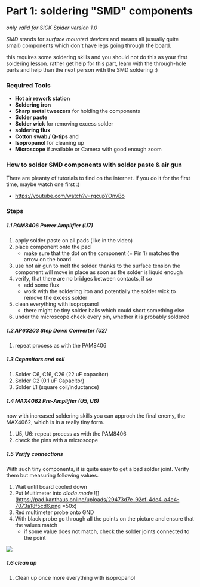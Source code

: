 # Part 1: soldering "SMD" components
_only valid for SICK Spider version 1.0_

_SMD_ stands for _surface mounted devices_ and means all (usually quite small) components which don't have legs going through the board.

this requires some soldering skills and you should not do this as your first soldering lesson. rather get help for this part, learn with the through-hole parts and help than the next person with the SMD soldering :)

### Required Tools
- **Hot air rework station**
- **Soldering iron**
- **Sharp metal tweezers** for holding the components
- **Solder paste**
- **Solder wick** for removing excess solder
- **soldering flux** 
- **Cotton swab / Q-tips** and
- **Isopropanol** for cleaning up
- **Microscope** if available or Camera with good enough zoom

### How to solder SMD components with solder paste & air gun
There are pleanty of tutorials to find on the internet. If you do it for the first time, maybe watch one first :)
- https://youtube.com/watch?v=rgcupYOnvBo

### Steps

##### 1.1 PAM8406 Power Amplifier (U7)
1. apply solder paste on all pads (like in the video)
2. place component onto the pad
    * make sure that the dot on the component (= Pin 1) matches the arrow on the board
3. use hot air gun to melt the solder. thanks to the surface tension the component will move in place as soon as the solder is liquid enough
4. verify, that there are no bridges between contacts, if so
    * add some flux
    * work with the soldering iron and potentially the solder wick to remove the excess solder
5. clean everything with isopropanol
    * there might be tiny solder balls which could short something else
7. under the microscope check every pin, whether it is probably soldered


##### 1.2 AP63203 Step Down Converter (U2)
1. repeat process as with the PAM8406


##### 1.3 Capacitors and coil
1. Solder C6, C16, C26 (22 uF capacitor)
2. Solder C2 (0.1 uF Capacitor)
3. Solder L1 (square coil/inductance)

##### 1.4 MAX4062 Pre-Amplifier (U5, U6)
now with increased soldering skills you can approch the final enemy, the MAX4062, which is in a really tiny form.

1. U5, U6: repeat process as with the PAM8406
2. check the pins with a microscope

##### 1.5 Verify connections
With such tiny components, it is quite easy to get a bad solder joint. Verify them but measuring following values.

1. Wait until board cooled down
2. Put Multimeter into _diode mode_ ![](https://pad.kanthaus.online/uploads/29473d7e-92cf-4de4-a4e4-7073a18f5cd6.png =50x)
3. Red multimeter probe onto GND
4. With black probe go through all the points on the picture and ensure that the values match
    * if some value does not match, check the solder joints connected to the point

![](https://pad.kanthaus.online/uploads/dc49981d-4ab2-4325-a5af-7b57c5bcf03b.png)


##### 1.6 clean up
1. Clean up once more everything with isopropanol
